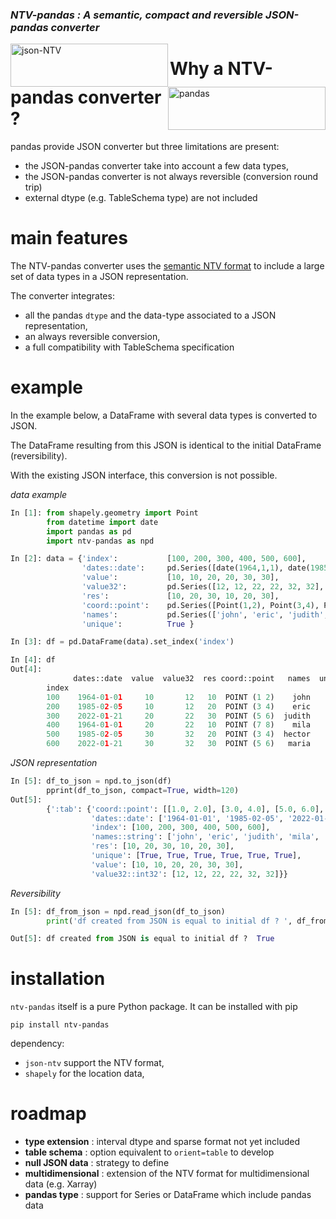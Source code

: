 ### *NTV-pandas : A semantic, compact and reversible JSON-pandas converter*
<img src="https://loco-philippe.github.io/ES/json-ntv.PNG" alt="json-NTV" align="left" style="width:252px;height:69px;">
<img src="https://loco-philippe.github.io/ES/pandas.png" alt="pandas" style="float:right;width:252px;height:69px;">

# Why a NTV-pandas converter ?
pandas provide JSON converter but three limitations are present:
- the JSON-pandas converter take into account a few data types,
- the JSON-pandas converter is not always reversible (conversion round trip)
- external dtype (e.g. TableSchema type) are not included

# main features
The NTV-pandas converter uses the [semantic NTV format](https://loco-philippe.github.io/ES/JSON%20semantic%20format%20(JSON-NTV).htm) 
to include a large set of data types in a JSON representation.    
    
The converter integrates:
- all the pandas `dtype` and the data-type associated to a JSON representation,
- an always reversible conversion,
- a full compatibility with TableSchema specification

# example

In the example below, a DataFrame with several data types is converted to JSON.

The DataFrame resulting from this JSON is identical to the initial DataFrame (reversibility).

With the existing JSON interface, this conversion is not possible.

*data example*
```python
In [1]: from shapely.geometry import Point
        from datetime import date
        import pandas as pd
        import ntv-pandas as npd

In [2]: data = {'index':           [100, 200, 300, 400, 500, 600],
                'dates::date':     pd.Series([date(1964,1,1), date(1985,2,5), date(2022,1,21), date(1964,1,1), date(1985,2,5), date(2022,1,21)]),
                'value':           [10, 10, 20, 20, 30, 30],
                'value32':         pd.Series([12, 12, 22, 22, 32, 32], dtype='int32'),
                'res':             [10, 20, 30, 10, 20, 30],
                'coord::point':    pd.Series([Point(1,2), Point(3,4), Point(5,6), Point(7,8), Point(3,4), Point(5,6)]),
                'names':           pd.Series(['john', 'eric', 'judith', 'mila', 'hector', 'maria'], dtype='string'),
                'unique':          True }

In [3]: df = pd.DataFrame(data).set_index('index')

In [4]: df
Out[4]:
              dates::date  value  value32  res coord::point   names  unique
        index
        100    1964-01-01     10       12   10  POINT (1 2)    john    True
        200    1985-02-05     10       12   20  POINT (3 4)    eric    True
        300    2022-01-21     20       22   30  POINT (5 6)  judith    True
        400    1964-01-01     20       22   10  POINT (7 8)    mila    True
        500    1985-02-05     30       32   20  POINT (3 4)  hector    True
        600    2022-01-21     30       32   30  POINT (5 6)   maria    True
```

*JSON representation*

```python
In [5]: df_to_json = npd.to_json(df)
        pprint(df_to_json, compact=True, width=120)
Out[5]:
        {':tab': {'coord::point': [[1.0, 2.0], [3.0, 4.0], [5.0, 6.0], [7.0, 8.0], [3.0, 4.0], [5.0, 6.0]],
                  'dates::date': ['1964-01-01', '1985-02-05', '2022-01-21', '1964-01-01', '1985-02-05', '2022-01-21'],
                  'index': [100, 200, 300, 400, 500, 600],
                  'names::string': ['john', 'eric', 'judith', 'mila', 'hector', 'maria'],
                  'res': [10, 20, 30, 10, 20, 30],
                  'unique': [True, True, True, True, True, True],
                  'value': [10, 10, 20, 20, 30, 30],
                  'value32::int32': [12, 12, 22, 22, 32, 32]}}
```

*Reversibility*

```python
In [5]: df_from_json = npd.read_json(df_to_json)
        print('df created from JSON is equal to initial df ? ', df_from_json.equals(df))

Out[5]: df created from JSON is equal to initial df ?  True
```
# installation

`ntv-pandas` itself is a pure Python package. It can be installed with pip 

    pip install ntv-pandas

dependency:
- `json-ntv` support the NTV format,
- `shapely` for the location data,

# roadmap

- **type extension** : interval dtype and sparse format not yet included
- **table schema** : option equivalent to `orient=table` to develop
- **null JSON data** : strategy to define
- **multidimensional** : extension of the NTV format for multidimensional data (e.g. Xarray)   
- **pandas type** : support for Series or DataFrame which include pandas data

